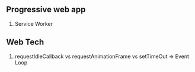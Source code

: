 ## Progressive web app
1. Service Worker



## Web Tech
1. requestIdleCallback vs requestAnimationFrame vs setTimeOut => Event Loop
